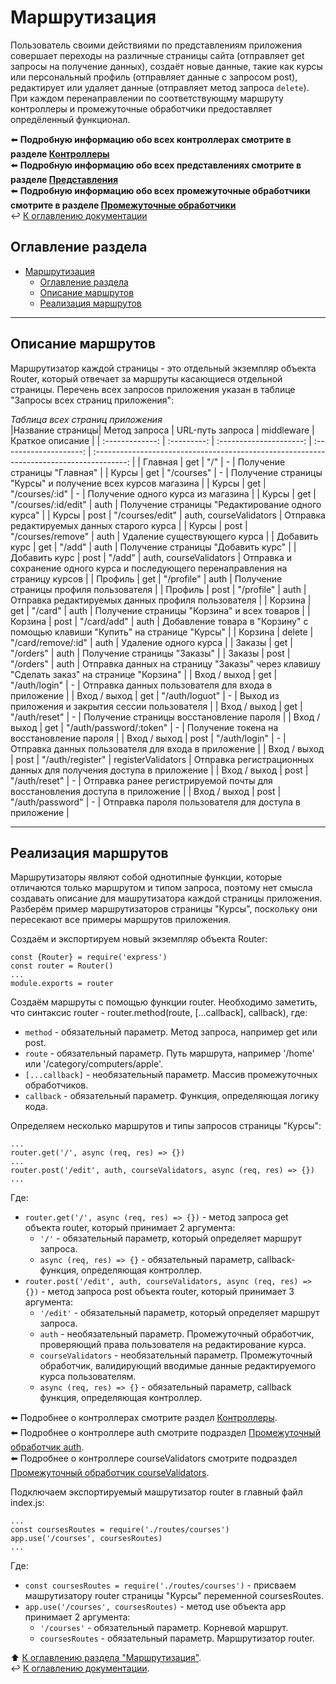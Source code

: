 # Маршрутизация

Пользователь своими действиями по представлениям приложения совершает переходы на различные страницы сайта (отправляет get запросы на получение данных), создаёт новые данные, такие как курсы или персональный профиль (отправляет данные с запросом post), редактирует или удаляет данные (отправляет метод запроса `delete`). При каждом перенаправлении по соответствующму маршруту контроллеры и промежуточные обработчики предоставляет опредёленный функционал. 

⬅️ **Подробную информацию обо всех контроллерах смотрите в разделе [Контроллеры](routes.md)** <br/>
⬅️ **Подробную информацию обо всех представлениях смотрите в разделе [Представления](views.md)** <br/>
⬅️ **Подробную информацию обо всех промежуточные обработчики смотрите в разделе [Промежуточные обработчики](routes.md)** <br/>
↩️ [К оглавлению документации](../README.md) <br/> 

## Оглавление раздела
- [Маршрутизация](#маршрутизация)
  - [Оглавление раздела](#оглавление-раздела)
  - [Описание маршрутов](#описание-маршрутов)
  - [Реализация маршрутов](#реализация-маршрутов)

---

## Описание маршрутов

Маршрутизатор каждой страницы - это отдельный экземпляр объекта Router, который отвечает за маршруты касающиеся отдельной страницы. Перечень всех запросов приложения указан в таблице "Запросы всех страниц приложения": <br/>

*Таблица всех страниц приложения* <br/>
|Название страницы| Метод запроса |    URL-путь запроса     |       middleware       |                                     Краткое описание                                     |
| :-------------: | :---------: | :---------------------: | :--------------------: | :--------------------------------------------------------------------------------------: |
|     Главная     |     get     |           "/"           |           -            |                               Получение страницы "Главная"                               |
|      Курсы      |     get     |        "/courses"       |           -            |               Получение страницы "Курсы" и получение всех курсов магазина                |
|      Курсы      |     get     |      "/courses/:id"     |           -            |                            Получение одного курса из магазина                            |
|      Курсы      |     get     |   "/courses/:id/edit"   |          auth          |                     Получение страницы "Редактирование одного курса"                     |
|      Курсы      |     post    |     "/courses/edit"     | auth, courseValidators |                       Отправка редактируемых данных старого курса                        |
|      Курсы      |     post    |    "/courses/remove"    |          auth          |                              Удаление существующего курса                                |
|  Добавить курс  |     get     |         "/add"          |          auth          |                            Получение страницы "Добавить курс"                            |
|  Добавить курс  |     post    |         "/add"          | auth, courseValidators |   Отправка и сохранение одного курса и последующего перенаправления на страницу курсов   |
|     Профиль     |     get     |       "/profile"        |          auth          |                          Получение страницы профиля пользователя                         |
|     Профиль     |     post    |       "/profile"        |          auth          |                    Отправка редактируемых данных профиля пользователя                    |
|     Корзина     |     get     |         "/card"         |          auth          |                       Получение страницы "Корзина" и всех товаров                        |
|     Корзина     |     post    |       "/card/add"       |          auth          |       Добавление товара в "Корзину" c помощью клавиши "Купить" на странице "Курсы"       |
|     Корзина     |    delete   |    "/card/remove/:id"   |          auth          |                                   Удаление одного курса                                  |
|     Заказы      |     get     |        "/orders"        |          auth          |                               Получение страницы "Заказы"                                |
|     Заказы      |     post    |        "/orders"        |          auth          | Отправка данных на страницу "Заказы" через клавишу "Сделать заказ" на странице "Корзина" |
|   Вход / выход  |     get     |       "/auth/login"     |           -            |                   Отправка данных пользователя для входа в приложение                    |
|   Вход / выход  |     get     |       "/auth/loguot"    |           -            |                    Выход из приложения и закрытия сессии пользователя                    |
|   Вход / выход  |     get     |       "/auth/reset"     |           -            |                         Получение страницы восстановление пароля                         |
|   Вход / выход  |     get     | "/auth/password/:token" |           -            |                         Получение токена на восстановление пароля                        |
|   Вход / выход  |     post    |       "/auth/login"     |           -            |                   Отправка данных пользователя для входа в приложение                    |
|   Вход / выход  |     post    |      "/auth/register"   |   registerValidators   |           Отправка регистрационных данных для получения доступа в приложение             |
|   Вход / выход  |     post    |       "/auth/reset"     |           -            |       Отправка ранее регистрируемой почты для восстановления доступа в приложение        |
|   Вход / выход  |     post    |     "/auth/password"    |           -            |                   Отправка пароля пользователя для доступа в приложение                  |

---

## Реализация маршрутов

Маршрутизаторы являют собой однотипные функции, которые отличаются только маршрутом и типом запроса, поэтому нет смысла создавать описание для машрутизатора каждой страницы приложения. Разберём пример маршрутизаторов страницы "Курсы", поскольку они пересекают все примеры маршрутов приложения. <br/>

Создаём и экспортируем новый экземпляр объекта Router: <br/>
```node
const {Router} = require('express')
const router = Router()
...
module.exports = router
```

Создаём маршруты с помощью функции router. Необходимо заметить, что cинтаксис router - router.method(route, [...callback], callback), где: <br/>
- `method` - обязательный параметр. Метод запроса, например get или post. <br/>
- `route` - обязательный параметр. Путь маршрута, например '/home' или '/category/computers/apple'. <br/>
- `[...callback]` - необязательный параметр. Массив промежуточных обработчиков. <br/>
- `callback` - обязательный параметр. Функция, определяющая логику кода. <br/>

Определяем несколько маршрутов и типы запросов страницы "Курсы": <br/>
```node
...
router.get('/', async (req, res) => {})
...
router.post('/edit', auth, courseValidators, async (req, res) => {})
...
```
Где: <br/>
- `router.get('/', async (req, res) => {})` - метод запроса get объекта router, который принимает 2 аргумента: <br/>
  - `'/'` - обязательный параметр, который определяет маршрут запроса. <br/>
  - `async (req, res) => {}` - обязательный параметр, callback-функция, определяющая контроллер. 
- `router.post('/edit', auth, courseValidators, async (req, res) => {})` - метод запроса post объекта router, который принимает 3 аргумента:<br/>
  - `'/edit'` - обязательный параметр, который определяет маршрут запроса. <br/>
  - `auth` - необязательный параметр. Промежуточный обработчик, проверяющий права пользователя на редактирование курса. <br/>
  - `courseValidators` - необязательный параметр. Промежуточный обработчик, валидирующий вводимые данные редактируемого курса пользователям. <br/>
  - `async (req, res) => {}` - обязательный параметр, callback функция, определяющая контроллер. <br/>

⬅️ Подробнее о контроллерах смотрите раздел [Контроллеры](controllers.md#контроллеры). <br/>
⬅️ Подробнее о контроллере auth смотрите подраздел [Промежуточный обработчик auth](middleware.md#auth). <br/>
⬅️ Подробнее о контроллере courseValidators смотрите подраздел [Промежуточный обработчик courseValidators](middleware.md#registervalidators). <br/>



Подключаем экспортируемый машрутизатор router в главный файл index.js: <br/>
```node
...
const coursesRoutes = require('./routes/courses')
app.use('/courses', coursesRoutes)
...
```
Где: <br/>
- `const coursesRoutes = require('./routes/courses')` - присваем машрутизатору router страницы "Курсы" переменной coursesRoutes. <br/>
- `app.use('/courses', coursesRoutes)` - метод use объекта app принимает 2 аргумента: <br/>
  - `'/courses'` - обязательный параметр. Корневой маршрут. <br/>
  - `coursesRoutes` - обязательный параметр. Маршрутизатор router. <br/>

⬆️ [К оглавлению раздела "Маршрутизация"](#оглавление-раздела). <br/>
↩️ [К оглавлению документации](../README.md). <br/>


